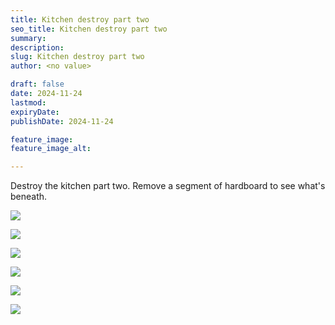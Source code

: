 ```yaml
---
title: Kitchen destroy part two
seo_title: Kitchen destroy part two    
summary:
description:
slug: Kitchen destroy part two
author: <no value>

draft: false
date: 2024-11-24
lastmod:
expiryDate:
publishDate: 2024-11-24

feature_image:
feature_image_alt:

---
```

Destroy the kitchen part two.
Remove a segment of hardboard to see what's beneath.

![](/images/1337.jpeg)

![](/images/1349.jpeg)

![](/images/1351.jpeg)

![](/images/1352.jpeg)

![](/images/1353.jpeg)

![](/images/1356.jpeg)
